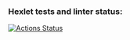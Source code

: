 ### Hexlet tests and linter status:
[![Actions Status](https://github.com/Raphael703/python-project-83/actions/workflows/hexlet-check.yml/badge.svg)](https://github.com/Raphael703/python-project-83/actions)